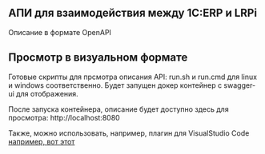 ## АПИ для взаимодействия между 1C:ERP и LRPi

Описание в формате OpenAPI

## Просмотр в визуальном формате

Готовые скрипты для прсмотра описания API: run.sh и run.cmd для linux и windows соответственно. Будет запущен докер контейнер с swagger-ui для отображения.

После запуска контейнера, описание будет доступно здесь для просмотра: http://localhost:8080

Также, можно использовать, например, плагин для VisualStudio Code [например, вот этот](https://marketplace.visualstudio.com/items?itemName=42Crunch.vscode-openapi)
